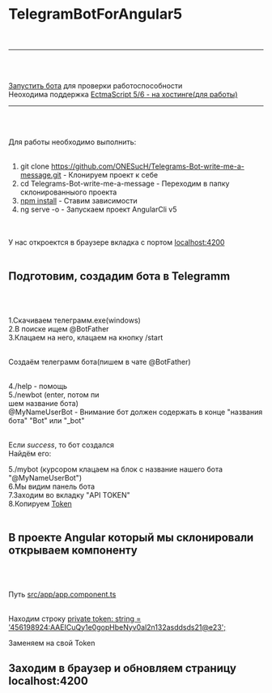 # TelegramBotForAngular5<br><br>

<hr><br><br>

<a href="https://onesuch.github.io/Telegrams-Bot-write-me-a-message/dist/">Запустить бота</a> для проверки работоспособности<br>Неоходима поддержка <a href="">EctmaScript 5/6 - на хостинге(для работы)</a><br>

<hr><br><br>

Для работы необходимо выполнить:<br><br>

1. git clone https://github.com/ONESucH/Telegrams-Bot-write-me-a-message.git  - Клонируем проект к себе<br>
2. cd Telegrams-Bot-write-me-a-message  - Переходим в папку склонированныого проекта<br>
3. <a href="">npm install</a> - Ставим зависимости<br>
4. ng serve -o - Запускаем проект AngularCli v5<br><br><br>

У нас откроектся в браузере вкладка с портом <a href="">localhost:4200</a><br><br>

<h2>Подготовим, создадим бота в Telegramm</h2><br><br>

1.Скачиваем телеграмм.exe(windows)<br>
2.В поиске ищем @BotFather<br>
3.Клацаем на него, клацаем на кнопку /start <br><br>

  Создаём телеграмм бота(пишем в чате @BotFather)<br><br>

4./help - помощь<br>
5./newbot  (enter, потом пи<br>шем название бота)<br>
  @MyNameUserBot  - Внимание бот должен содержать в конце "названия бота" "Bot" или "_bot"<br><br>
  
Если <i>success</i>, то бот создался<br>
Найдём его:<br>

5./mybot (курсором клацаем на блок с название нашего бота "@MyNameUserBot")<br> 
6.Мы видим панель бота<br> 
7.Заходим во вкладку "API TOKEN"<br> 
8.Копируем <a href="">Token</a><br><br> 

<h2>В проекте Angular который мы склонировали открываем компоненту</h2><br><br>

Путь <a href="">src/app/app.component.ts</a><br><br>

Находим строку <a href="">private token: string = '456198924:AAEICuQy1e0gopHbeNyv0al2n132asddsds21@e23';</a><br>

Заменяем на свой Token<br>

<h2>Заходим в браузер и обновляем страницу localhost:4200</h2><br>

